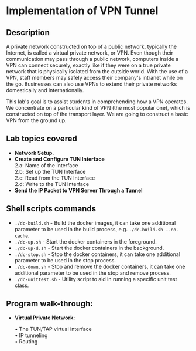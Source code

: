 <h1>Implementation of VPN Tunnel</h1>



<h2>Description</h2>
A private network constructed on top of a public network, typically the Internet, is called a virtual private network, or VPN. Even though their communication may pass through a public network, computers inside a VPN can connect securely, exactly like if they were on a true private network that is physically isolated from the outside world. With the use of a VPN, staff members may safely access their company's intranet while on the go. Businesses can also use VPNs to extend their private networks domestically and internationally.


This lab's goal is to assist students in comprehending how a VPN operates. We concentrate on a particular kind of VPN (the most popular one), which is constructed on top of the transport layer. We are going to construct a basic VPN from the ground up.
<br />


<h2> Lab topics covered</h2>

- <b>Network Setup.</b>
- <b>Create and Configure TUN Interface</b><br>
          2.a: Name of the Interface<br>
          2.b: Set up the TUN Interface<br>
          2.c: Read from the TUN Interface<br>
          2.d: Write to the TUN Interface<br>
- <b>Send the IP Packet to VPN Server Through a Tunnel</b>

<h2>Shell scripts commands</h2>

- `./dc-build.sh` - Build the docker images, it can take one additional parameter to be used in the build process, e.g. `./dc-build.sh --no-cache`.
- `./dc-up.sh` - Start the docker containers in the foreground.
- `./dc-up-d.sh` - Start the docker containers in the background.
- `./dc-stop.sh` - Stop the docker containers, it can take one additional parameter to be used in the stop process.
- `./dc-down.sh` - Stop and remove the docker containers, it can take one additional parameter to be used in the stop and remove process.
- `./dc-unittest.sh` - Utility script to aid in running a specific unit test class.

<h2>Program walk-through:</h2>

- <b>Virtual Private Network:</b><br>

   • The TUN/TAP virtual interface<br>
   • IP tunneling<br>
   • Routing<br>

